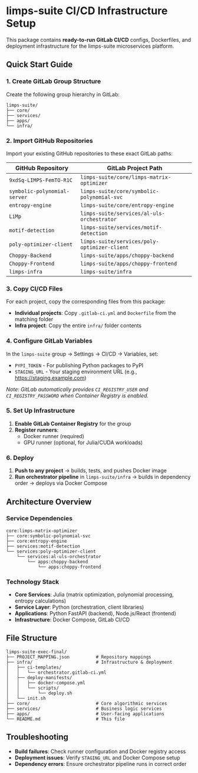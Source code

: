 # limps-suite CI/CD Infrastructure Setup

This package contains **ready-to-run GitLab CI/CD** configs, Dockerfiles, and deployment infrastructure for the limps-suite microservices platform.

## Quick Start Guide

### 1. Create GitLab Group Structure

Create the following group hierarchy in GitLab:
```
limps-suite/
├── core/
├── services/
├── apps/
└── infra/
```

### 2. Import GitHub Repositories

Import your existing GitHub repositories to these exact GitLab paths:

| GitHub Repository | GitLab Project Path |
|-------------------|---------------------|
| `9xdSq-LIMPS-FemTO-R1C` | `limps-suite/core/limps-matrix-optimizer` |
| `symbolic-polynomial-server` | `limps-suite/core/symbolic-polynomial-svc` |
| `entropy-engine` | `limps-suite/core/entropy-engine` |
| `LiMp` | `limps-suite/services/al-uls-orchestrator` |
| `motif-detection` | `limps-suite/services/motif-detection` |
| `poly-optimizer-client` | `limps-suite/services/poly-optimizer-client` |
| `Choppy-Backend` | `limps-suite/apps/choppy-backend` |
| `Choppy-Frontend` | `limps-suite/apps/choppy-frontend` |
| `limps-infra` | `limps-suite/infra` |

### 3. Copy CI/CD Files

For each project, copy the corresponding files from this package:

- **Individual projects**: Copy `.gitlab-ci.yml` and `Dockerfile` from the matching folder
- **Infra project**: Copy the entire `infra/` folder contents

### 4. Configure GitLab Variables

In the `limps-suite` group → Settings → CI/CD → Variables, set:

- `PYPI_TOKEN` - For publishing Python packages to PyPI
- `STAGING_URL` - Your staging environment URL (e.g., https://staging.example.com)

*Note: GitLab automatically provides `CI_REGISTRY_USER` and `CI_REGISTRY_PASSWORD` when Container Registry is enabled.*

### 5. Set Up Infrastructure

1. **Enable GitLab Container Registry** for the group
2. **Register runners**:
   - Docker runner (required)
   - GPU runner (optional, for Julia/CUDA workloads)

### 6. Deploy

1. **Push to any project** → builds, tests, and pushes Docker image
2. **Run orchestrator pipeline** in `limps-suite/infra` → builds in dependency order → deploys via Docker Compose

## Architecture Overview

### Service Dependencies
```
core:limps-matrix-optimizer
├── core:symbolic-polynomial-svc
├── core:entropy-engine
├── services:motif-detection
└── services:poly-optimizer-client
    └── services:al-uls-orchestrator
        └── apps:choppy-backend
            └── apps:choppy-frontend
```

### Technology Stack
- **Core Services**: Julia (matrix optimization, polynomial processing, entropy calculations)
- **Service Layer**: Python (orchestration, client libraries)
- **Applications**: Python FastAPI (backend), Node.js/React (frontend)
- **Infrastructure**: Docker Compose, GitLab CI/CD

## File Structure

```
limps-suite-exec-final/
├── PROJECT_MAPPING.json          # Repository mappings
├── infra/                        # Infrastructure & deployment
│   ├── ci-templates/
│   │   └── orchestrator.gitlab-ci.yml
│   ├── deploy-manifests/
│   │   ├── docker-compose.yml
│   │   └── scripts/
│   │       └── deploy.sh
│   └── init.sh
├── core/                         # Core algorithmic services
├── services/                     # Business logic services
├── apps/                         # User-facing applications
└── README.md                     # This file
```

## Troubleshooting

- **Build failures**: Check runner configuration and Docker registry access
- **Deployment issues**: Verify `STAGING_URL` and Docker Compose setup
- **Dependency errors**: Ensure orchestrator pipeline runs in correct order